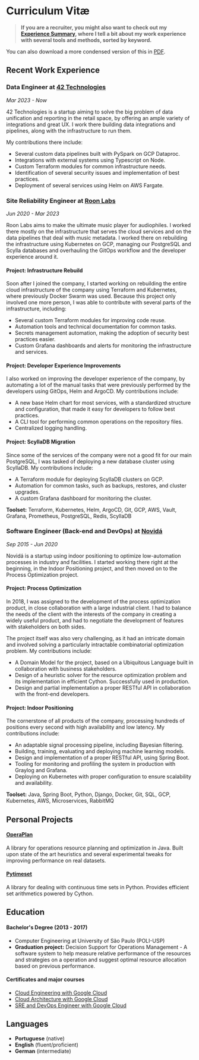 # Curriculum Vitæ

> **If you are a recruiter, you might also want to check out my [Experience Summary](/summary),
> where I tell a bit about my work experience with several tools and methods, sorted by keyword.**

You can also download a more condensed version of this in [PDF](/pdf/cv.pdf).

## <i class="fa fa-briefcase"></i> Recent Work Experience

### Data Engineer at [42 Technologies](https://42technologies.com/)

*Mar 2023 - Now*

42 Technologies is a startup aiming to solve the big problem of data unification
and reporting in the retail space, by offering an ample variety of integrations
and great UX. I work there building data integrations and pipelines, along with
the infrastructure to run them.

My contributions there include:

- Several custom data pipelines built with PySpark on GCP Dataproc.
- Integrations with external systems using Typescript on Node.
- Custom Terraform modules for common infrastructure needs.
- Identification of several security issues and implementation of best practices.
- Deployment of several services using Helm on AWS Fargate.

### Site Reliability Engineer at [Roon Labs](https://roonlabs.com/)

*Jun 2020 - Mar 2023*

Roon Labs aims to make the ultimate music player for audiophiles. I worked there
mostly on the infrastructure that serves the cloud services and on the data
pipelines that deal with music metadata. I worked there on rebuilding the
infrastructure using Kubernetes on GCP, managing our PostgreSQL and Scylla
databases and overhauling the GitOps workflow and the developer experience around it.

#### Project: Infrastructure Rebuild

Soon after I joined the company, I started working on rebuilding the entire cloud
infrastructure of the company using Terraform and Kubernetes, where previously
Docker Swarm was used. Because this project only involved one more person, I was
able to contribute with several parts of the infrastructure, including:

- Several custom Terraform modules for improving code reuse.
- Automation tools and technical documentation for common tasks.
- Secrets management automation, making the adoption of security best practices easier.
- Custom Grafana dashboards and alerts for monitoring the infrastructure and services.

#### Project: Developer Experience Improvements

I also worked on improving the developer experience of the company, by automating
a lot of the manual tasks that were previously performed by the developers using
GitOps, Helm and ArgoCD. My contributions include:

- A new base Helm chart for most services, with a standardized structure and
  configuration, that made it easy for developers to follow best practices.
- A CLI tool for performing common operations on the repository files.
- Centralized logging handling.

#### Project: ScyllaDB Migration

Since some of the services of the company were not a good fit for our main PostgreSQL,
I was tasked of deploying a new database cluster using ScyllaDB. My contributions
include:

- A Terraform module for deploying ScyllaDB clusters on GCP.
- Automation for common tasks, such as backups, restores, and cluster upgrades.
- A custom Grafana dashboard for monitoring the cluster.

**Toolset:** Terraform, Kubernetes, Helm, ArgoCD, Git, GCP, AWS, Vault, Grafana,
Prometheus, PostgreSQL, Redis, ScyllaDB

### Software Engineer (Back-end and DevOps) at [Novidá](https://novida.com)

*Sep 2015 - Jun 2020*

Novidá is a startup using indoor positioning to optimize low-automation processes
in industry and facilities. I started working there right at the beginning, in
the Indoor Positioning project, and then moved on to the Process Optimization project.

#### Project: Process Optimization

In 2018, I was assigned to the development of the process optimization product,
in close collaboration with a large industrial client. I had to balance the needs of
the client with the interests of the company in creating a widely useful product,
and had to negotiate the development of features with stakeholders on both sides.

The project itself was also very challenging, as it had an intricate domain and
involved solving a particularly intractable combinatorial optimization problem.
My contributions include:

- A Domain Model for the project, based on a Ubiquitous Language built in
  collaboration with business stakeholders.
- Design of a heuristic solver for the resource optimization problem and its
  implementation in efficient Cython. Successfully used in production.
- Design and partial implementation a proper RESTful API in collaboration with
  the front-end developers.

#### Project: Indoor Positioning

The cornerstone of all products of the company, processing hundreds of positions
every second with high availability and low latency. My contributions include:

- An adaptable signal processing pipeline, including Bayesian filtering.
- Building, training, evaluating and deploying machine learning models.
- Design and implementation of a proper RESTful API, using Spring Boot.
- Tooling for monitoring and profiling the system in production with Graylog and Grafana.
- Deploying on Kubernetes with proper configuration to ensure scalability and availability.

**Toolset:** Java, Spring Boot, Python, Django, Docker, Git, SQL, GCP,
Kubernetes, AWS, Microservices, RabbitMQ

## <i class="fa fa-plus-square"></i> Personal Projects

#### <a href="https://github.com/GFlorio/operaplan" target="_blank" rel="noreferrer"><i class="fab fa-github"></i> OperaPlan</a>

A library for operations resource planning and optimization in Java. Built upon
state of the art heuristics and several experimental tweaks for improving
performance on real datasets.

#### <a href="https://github.com/GFlorio/pytimeset" target="_blank" rel="noreferrer"><i class="fab fa-github"></i> Pytimeset</a>

A library for dealing with continuous time sets in Python. Provides efficient
set arithmetics powered by Cython.

## <i class="fa fa-graduation-cap"></i> Education

#### Bachelor's Degree (2013 - 2017)

- Computer Engineering at University of São Paulo (POLI-USP)
- **Graduation project:** Decision Support for Operations Management - A software
system to help measure relative performance of the resources and strategies on
a operation and suggest optimal resource allocation based on previous
performance.

#### Certificates and major courses

- [Cloud Engineering with Google Cloud](https://www.coursera.org/account/accomplishments/specialization/certificate/FRE8HBFC9SVS)
- [Cloud Architecture with Google Cloud](https://www.coursera.org/account/accomplishments/specialization/certificate/4Q3TPM5MXBW5)
- [SRE and DevOps Engineer with Google Cloud](https://www.coursera.org/account/accomplishments/specialization/certificate/FRE8HBFC9SVS)

## <i class="fa fa-globe"></i> Languages

- **Portuguese** (native)
- **English** (fluent/proficient)
- **German** (intermediate)
